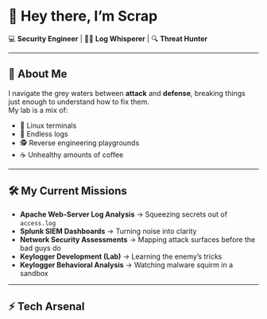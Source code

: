 # 👋 Hey there, I’m Scrap  

💻 **Security Engineer** | 🕵️‍♂️ **Log Whisperer** | 🔍 **Threat Hunter**  

---

## 🧭 About Me  
I navigate the grey waters between **attack** and **defense**, breaking things just enough to understand how to fix them.  
My lab is a mix of:  
- 🐧 Linux terminals  
- 📜 Endless logs  
- 🕵️ Reverse engineering playgrounds  
- ☕ Unhealthy amounts of coffee  

---

## 🛠 My Current Missions  
- **Apache Web-Server Log Analysis** → Squeezing secrets out of `access.log`  
- **Splunk SIEM Dashboards** → Turning noise into clarity  
- **Network Security Assessments** → Mapping attack surfaces before the bad guys do  
- **Keylogger Development (Lab)** → Learning the enemy’s tricks  
- **Keylogger Behavioral Analysis** → Watching malware squirm in a sandbox  

---

## ⚡ Tech Arsenal  
